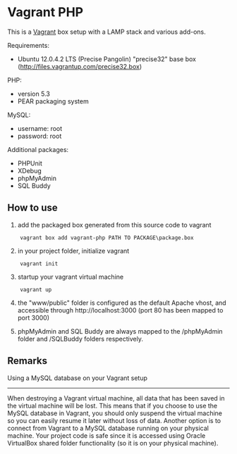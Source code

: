 Vagrant PHP
===========
This is a [Vagrant](http://www.vagrantup.com) box setup with a LAMP stack and various add-ons.

Requirements:

- Ubuntu 12.0.4.2 LTS (Precise Pangolin) "precise32" base box (http://files.vagrantup.com/precise32.box)

PHP:

- version 5.3
- PEAR packaging system

MySQL:

- username: root
- password: root

Additional packages:

- PHPUnit
- XDebug
- phpMyAdmin
- SQL Buddy

How to use
----------

1) add the packaged box generated from this source code to vagrant 

````
    vagrant box add vagrant-php PATH TO PACKAGE\package.box
````

2) in your project folder, initialize vagrant 

````
    vagrant init
````

3) startup your vagrant virtual machine 

````
    vagrant up
````

4) the "www/public" folder is configured as the default Apache vhost, and accessible through http://localhost:3000 (port 80 has been mapped to port 3000)

5) phpMyAdmin and SQL Buddy are always mapped to the /phpMyAdmin folder and /SQLBuddy folders respectively.

Remarks
-------

Using a MySQL database on your Vagrant setup
********************************************

When destroying a Vagrant virtual machine, all data that has been saved in the virtual machine will be lost. This means that if you choose to use the MySQL database in Vagrant, you should only suspend the virtual machine so you can easily resume it later without loss of data.
Another option is to connect from Vagrant to a MySQL database running on your physical machine.
Your project code is safe since it is accessed using Oracle VirtualBox shared folder functionality (so it is on your physical machine).